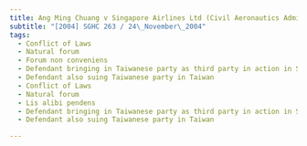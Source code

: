 ```yaml
---
title: Ang Ming Chuang v Singapore Airlines Ltd (Civil Aeronautics Administration, Third Party) 
subtitle: "[2004] SGHC 263 / 24\_November\_2004"
tags:
  - Conflict of Laws
  - Natural forum
  - Forum non conveniens
  - Defendant bringing in Taiwanese party as third party in action in Singapore courts
  - Defendant also suing Taiwanese party in Taiwan
  - Conflict of Laws
  - Natural forum
  - Lis alibi pendens
  - Defendant bringing in Taiwanese party as third party in action in Singapore courts
  - Defendant also suing Taiwanese party in Taiwan

---
```


